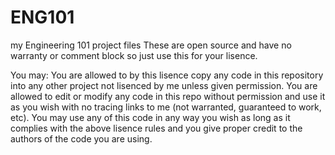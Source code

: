 ENG101
=======

my Engineering 101 project files
These are open source and have no warranty or comment block so just use this for your lisence.

You may:
  You are allowed to by this lisence copy any code in this repository into any other project not lisenced
by me unless given permission.
  You are allowed to edit or modify any code in this repo without permission and use it as you wish with
no tracing links to me (not warranted, guaranteed to work, etc).
  You may use any of this code in any way you wish as long as it complies with the above lisence rules
and you give proper credit to the authors of the code you are using.